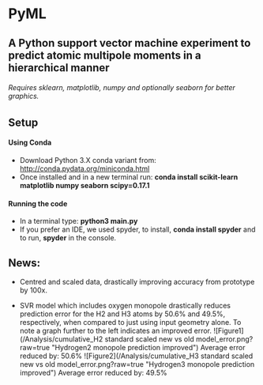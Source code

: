 # PyML
## A Python support vector machine experiment to predict atomic multipole moments in a hierarchical manner

###### Requires sklearn, matplotlib, numpy and optionally seaborn for better graphics.
## Setup 
#### Using Conda
* Download Python 3.X conda variant from: http://conda.pydata.org/miniconda.html
* Once installed and in a new terminal run: **conda install scikit-learn matplotlib numpy seaborn scipy=0.17.1**

#### Running the code
* In a terminal type: **python3 main.py**
* If you prefer an IDE, we used spyder, to install, **conda install spyder** and to run, **spyder** in the console.

## News:
* Centred and scaled data, drastically improving accuracy from prototype by 100x.

* SVR model which includes oxygen monopole drastically reduces prediction error for the H2 and H3 atoms by 50.6% and 49.5%, respectively, when compared to just using input geometry alone. To note a graph further to the left indicates an improved error. 
![Figure1](/Analysis/cumulative_H2 standard scaled new vs old model_error.png?raw=true "Hydrogen2 monopole prediction improved")
Average error reduced by: 50.6%
![Figure2](/Analysis/cumulative_H3 standard scaled new vs old model_error.png?raw=true "Hydrogen3 monopole prediction improved")
Average error reduced by: 49.5%
